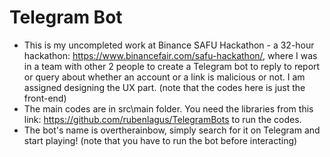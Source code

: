 # Telegram Bot
- This is my uncompleted work at Binance SAFU Hackathon - a 32-hour hackathon: https://www.binancefair.com/safu-hackathon/, where I was in a team with other 2 people to create a Telegram bot to reply to report or query about whether an account or a link is malicious or not. I am assigned designing the UX part. (note that the codes here is just the front-end)
- The main codes are in src\main folder. You need the libraries from this link: https://github.com/rubenlagus/TelegramBots to run the codes.
- The bot's name is overtherainbow, simply search for it on Telegram and start playing! (note that you have to run the bot before interacting)

